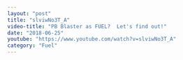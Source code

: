 ```yaml
---
layout: "post"
title: "slviwNo3T_A"
video-title: "PB Blaster as FUEL?  Let's find out!"
date: "2018-06-25"
youtube: "https://www.youtube.com/watch?v=slviwNo3T_A"
category: "Fuel"
---
```

<div class="space-y-1"></div>